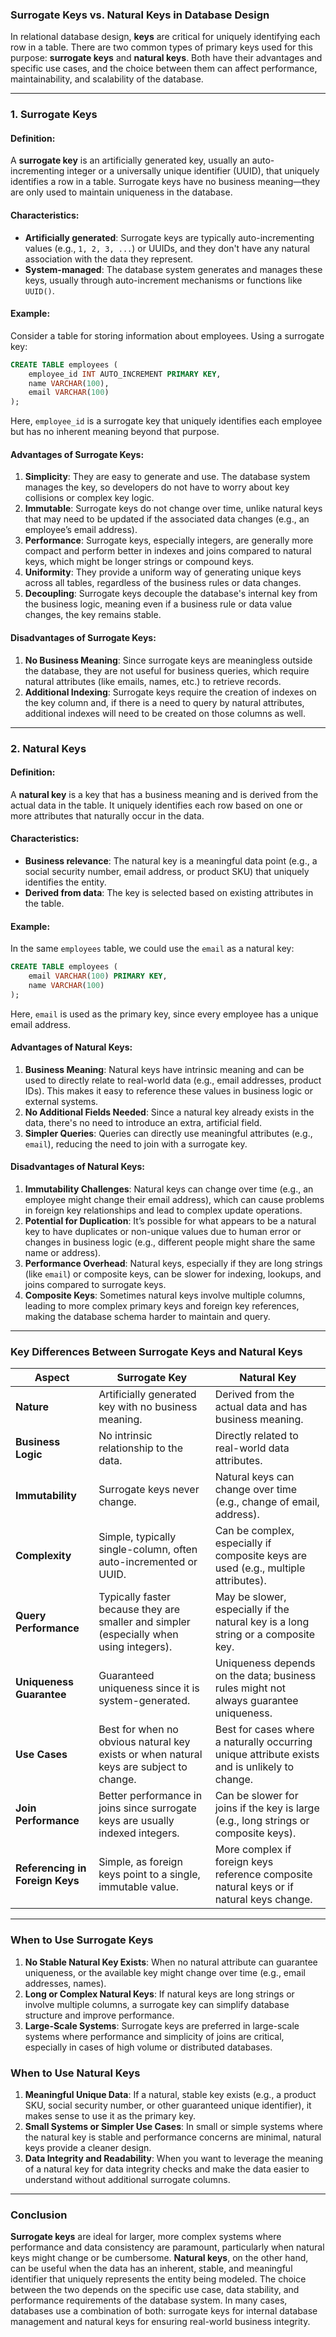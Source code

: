### Surrogate Keys vs. Natural Keys in Database Design

In relational database design, **keys** are critical for uniquely identifying each row in a table. There are two common types of primary keys used for this purpose: **surrogate keys** and **natural keys**. Both have their advantages and specific use cases, and the choice between them can affect performance, maintainability, and scalability of the database.

---

### 1. **Surrogate Keys**

#### **Definition**:
A **surrogate key** is an artificially generated key, usually an auto-incrementing integer or a universally unique identifier (UUID), that uniquely identifies a row in a table. Surrogate keys have no business meaning—they are only used to maintain uniqueness in the database.

#### **Characteristics**:
- **Artificially generated**: Surrogate keys are typically auto-incrementing values (e.g., `1, 2, 3, ...`) or UUIDs, and they don't have any natural association with the data they represent.
- **System-managed**: The database system generates and manages these keys, usually through auto-increment mechanisms or functions like `UUID()`.

#### **Example**:
Consider a table for storing information about employees. Using a surrogate key:
```sql
CREATE TABLE employees (
    employee_id INT AUTO_INCREMENT PRIMARY KEY,
    name VARCHAR(100),
    email VARCHAR(100)
);
```
Here, `employee_id` is a surrogate key that uniquely identifies each employee but has no inherent meaning beyond that purpose.

#### **Advantages of Surrogate Keys**:
1. **Simplicity**: They are easy to generate and use. The database system manages the key, so developers do not have to worry about key collisions or complex key logic.
2. **Immutable**: Surrogate keys do not change over time, unlike natural keys that may need to be updated if the associated data changes (e.g., an employee’s email address).
3. **Performance**: Surrogate keys, especially integers, are generally more compact and perform better in indexes and joins compared to natural keys, which might be longer strings or compound keys.
4. **Uniformity**: They provide a uniform way of generating unique keys across all tables, regardless of the business rules or data changes.
5. **Decoupling**: Surrogate keys decouple the database's internal key from the business logic, meaning even if a business rule or data value changes, the key remains stable.

#### **Disadvantages of Surrogate Keys**:
1. **No Business Meaning**: Since surrogate keys are meaningless outside the database, they are not useful for business queries, which require natural attributes (like emails, names, etc.) to retrieve records.
2. **Additional Indexing**: Surrogate keys require the creation of indexes on the key column and, if there is a need to query by natural attributes, additional indexes will need to be created on those columns as well.

---

### 2. **Natural Keys**

#### **Definition**:
A **natural key** is a key that has a business meaning and is derived from the actual data in the table. It uniquely identifies each row based on one or more attributes that naturally occur in the data.

#### **Characteristics**:
- **Business relevance**: The natural key is a meaningful data point (e.g., a social security number, email address, or product SKU) that uniquely identifies the entity.
- **Derived from data**: The key is selected based on existing attributes in the table.

#### **Example**:
In the same `employees` table, we could use the `email` as a natural key:
```sql
CREATE TABLE employees (
    email VARCHAR(100) PRIMARY KEY,
    name VARCHAR(100)
);
```
Here, `email` is used as the primary key, since every employee has a unique email address.

#### **Advantages of Natural Keys**:
1. **Business Meaning**: Natural keys have intrinsic meaning and can be used to directly relate to real-world data (e.g., email addresses, product IDs). This makes it easy to reference these values in business logic or external systems.
2. **No Additional Fields Needed**: Since a natural key already exists in the data, there's no need to introduce an extra, artificial field.
3. **Simpler Queries**: Queries can directly use meaningful attributes (e.g., `email`), reducing the need to join with a surrogate key.

#### **Disadvantages of Natural Keys**:
1. **Immutability Challenges**: Natural keys can change over time (e.g., an employee might change their email address), which can cause problems in foreign key relationships and lead to complex update operations.
2. **Potential for Duplication**: It’s possible for what appears to be a natural key to have duplicates or non-unique values due to human error or changes in business logic (e.g., different people might share the same name or address).
3. **Performance Overhead**: Natural keys, especially if they are long strings (like `email`) or composite keys, can be slower for indexing, lookups, and joins compared to surrogate keys.
4. **Composite Keys**: Sometimes natural keys involve multiple columns, leading to more complex primary keys and foreign key references, making the database schema harder to maintain and query.

---

### Key Differences Between Surrogate Keys and Natural Keys

| **Aspect**               | **Surrogate Key**                              | **Natural Key**                               |
|--------------------------|------------------------------------------------|-----------------------------------------------|
| **Nature**                | Artificially generated key with no business meaning. | Derived from the actual data and has business meaning. |
| **Business Logic**        | No intrinsic relationship to the data.         | Directly related to real-world data attributes. |
| **Immutability**          | Surrogate keys never change.                   | Natural keys can change over time (e.g., change of email, address). |
| **Complexity**            | Simple, typically single-column, often auto-incremented or UUID. | Can be complex, especially if composite keys are used (e.g., multiple attributes). |
| **Query Performance**     | Typically faster because they are smaller and simpler (especially when using integers). | May be slower, especially if the natural key is a long string or a composite key. |
| **Uniqueness Guarantee**  | Guaranteed uniqueness since it is system-generated. | Uniqueness depends on the data; business rules might not always guarantee uniqueness. |
| **Use Cases**             | Best for when no obvious natural key exists or when natural keys are subject to change. | Best for cases where a naturally occurring unique attribute exists and is unlikely to change. |
| **Join Performance**      | Better performance in joins since surrogate keys are usually indexed integers. | Can be slower for joins if the key is large (e.g., long strings or composite keys). |
| **Referencing in Foreign Keys** | Simple, as foreign keys point to a single, immutable value. | More complex if foreign keys reference composite natural keys or if natural keys change. |

---

### When to Use Surrogate Keys

1. **No Stable Natural Key Exists**: When no natural attribute can guarantee uniqueness, or the available key might change over time (e.g., email addresses, names).
2. **Long or Complex Natural Keys**: If natural keys are long strings or involve multiple columns, a surrogate key can simplify database structure and improve performance.
3. **Large-Scale Systems**: Surrogate keys are preferred in large-scale systems where performance and simplicity of joins are critical, especially in cases of high volume or distributed databases.

### When to Use Natural Keys

1. **Meaningful Unique Data**: If a natural, stable key exists (e.g., a product SKU, social security number, or other guaranteed unique identifier), it makes sense to use it as the primary key.
2. **Small Systems or Simpler Use Cases**: In small or simple systems where the natural key is stable and performance concerns are minimal, natural keys provide a cleaner design.
3. **Data Integrity and Readability**: When you want to leverage the meaning of a natural key for data integrity checks and make the data easier to understand without additional surrogate columns.

---

### Conclusion

**Surrogate keys** are ideal for larger, more complex systems where performance and data consistency are paramount, particularly when natural keys might change or be cumbersome. **Natural keys**, on the other hand, can be useful when the data has an inherent, stable, and meaningful identifier that uniquely represents the entity being modeled. The choice between the two depends on the specific use case, data stability, and performance requirements of the database system. In many cases, databases use a combination of both: surrogate keys for internal database management and natural keys for ensuring real-world business integrity.